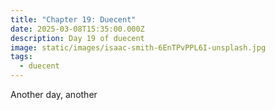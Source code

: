```yaml
---
title: "Chapter 19: Duecent"
date: 2025-03-08T15:35:00.000Z
description: Day 19 of duecent
image: static/images/isaac-smith-6EnTPvPPL6I-unsplash.jpg
tags:
  - duecent
---
```

Another day, another
